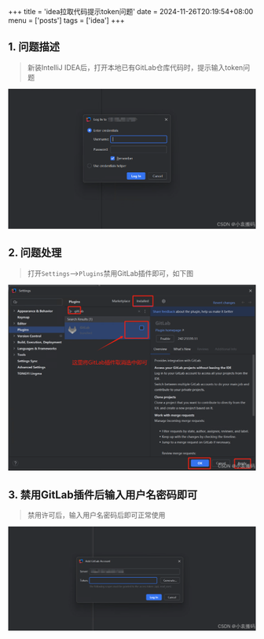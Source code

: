 +++
title = 'idea拉取代码提示token问题'
date = 2024-11-26T20:19:54+08:00
menu = ['posts']
tags = ['idea']
+++

## 1. 问题描述
> 新装IntelliJ IDEA后，打开本地已有GitLab仓库代码时，提示输入token问题  

![](https://github.com/zuoshiyue/hugo-page-v1/blob/master/static/5881808a01604bf6ba6aefdb6e2bdcea.png?raw=true)

## 2. 问题处理
> 打开`Settings`-->`Plugins`禁用GitLab插件即可，如下图  

![](https://github.com/zuoshiyue/hugo-page-v1/blob/master/static/a014e4403c9945c8a2ba44350621e973.png?raw=true)

## 3. 禁用GitLab插件后输入用户名密码即可
> 禁用许可后，输入用户名密码后即可正常使用  
> 
![](https://github.com/zuoshiyue/hugo-page-v1/blob/master/static/566a7031c37b4d61ba22e129c3da79de.png?raw=true)